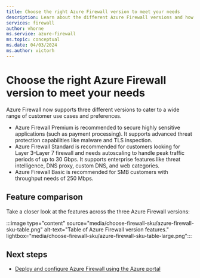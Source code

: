 ```yaml
---
title: Choose the right Azure Firewall version to meet your needs
description: Learn about the different Azure Firewall versions and how to choose the right one for your needs.
services: firewall
author: vhorne
ms.service: azure-firewall
ms.topic: conceptual
ms.date: 04/03/2024
ms.author: victorh
---
```


# Choose the right Azure Firewall version to meet your needs

Azure Firewall now supports three different versions to cater to a wide range of customer use cases and preferences.

- Azure Firewall Premium is recommended to secure highly sensitive applications (such as payment processing). It supports advanced threat protection capabilities like malware and TLS inspection.
- Azure Firewall Standard is recommended for customers looking for Layer 3–Layer 7 firewall and needs autoscaling to handle peak traffic periods of up to 30 Gbps. It supports enterprise features like threat intelligence, DNS proxy, custom DNS, and web categories.
- Azure Firewall Basic is recommended for SMB customers with throughput needs of 250 Mbps.

## Feature comparison

Take a closer look at the features across the three Azure Firewall versions:

:::image type="content" source="media/choose-firewall-sku/azure-firewall-sku-table.png" alt-text="Table of Azure Firewall version features." lightbox="media/choose-firewall-sku/azure-firewall-sku-table-large.png":::

## Next steps

- [Deploy and configure Azure Firewall using the Azure portal](tutorial-firewall-deploy-portal.md)